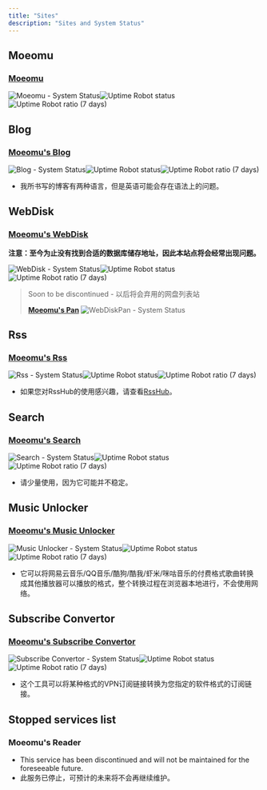 ```yaml
---
title: "Sites"
description: "Sites and System Status"
---
```


## Moeomu

### [Moeomu](https://www.moeomu.com)

![Moeomu - System Status](https://img.shields.io/website?down_color=lightgrey&down_message=offline&up_color=blue&up_message=online&url=https%3A%2F%2Fwww.moeomu.com)![Uptime Robot status](https://img.shields.io/uptimerobot/status/m791265080-50bbdd4c02c0f12e18ec00ac)![Uptime Robot ratio (7 days)](https://img.shields.io/uptimerobot/ratio/7/m791265080-50bbdd4c02c0f12e18ec00ac)

## Blog

### [Moeomu's Blog](https://blog.moeomu.com)

![Blog - System Status](https://img.shields.io/website?down_color=lightgrey&down_message=offline&up_color=blue&up_message=online&url=https%3A%2F%2Fblog.moeomu.com%2F)![Uptime Robot status](https://img.shields.io/uptimerobot/status/m791265062-a93099c1063b38419d75adc2)![Uptime Robot ratio (7 days)](https://img.shields.io/uptimerobot/ratio/7/m791265062-a93099c1063b38419d75adc2)

- 我所书写的博客有两种语言，但是英语可能会存在语法上的问题。

## WebDisk

### [Moeomu's WebDisk](https://disk.moeomu.com)

**注意：至今为止没有找到合适的数据库储存地址，因此本站点将会经常出现问题。**

![WebDisk - System Status](https://img.shields.io/website?down_color=lightgrey&down_message=offline&up_color=blue&up_message=online&url=https%3A%2F%2Fdisk.moeomu.com%2F)![Uptime Robot status](https://img.shields.io/uptimerobot/status/m791265058-644efdfcfec3621edf39d0de)![Uptime Robot ratio (7 days)](https://img.shields.io/uptimerobot/ratio/7/m791265058-644efdfcfec3621edf39d0de)

> Soon to be discontinued - 以后将会弃用的网盘列表站
>
> [**Moeomu's Pan**](https://pan.moeomu.com)
> ![WebDiskPan - System Status](https://img.shields.io/website?down_color=lightgrey&down_message=offline&up_color=blue&up_message=online&url=https%3A%2F%2Fpan.moeomu.com%2F)

## Rss

### [Moeomu's Rss](https://rss.moeomu.com)

![Rss - System Status](https://img.shields.io/website?down_color=lightgrey&down_message=offline&up_color=blue&up_message=online&url=https%3A%2F%2Frss.moeomu.com%2F)![Uptime Robot status](https://img.shields.io/uptimerobot/status/m791265077-34a62ae096f82563fe29ebb9)![Uptime Robot ratio (7 days)](https://img.shields.io/uptimerobot/ratio/7/m791265077-34a62ae096f82563fe29ebb9)

- 如果您对RssHub的使用感兴趣，请查看[RssHub](https://rsshub.app)。

## Search

### [Moeomu's Search](https://s.moeomu.com)

![Search - System Status](https://img.shields.io/website?down_color=lightgrey&down_message=offline&up_color=blue&up_message=online&url=https%3A%2F%2Fs.moeomu.com%2F)![Uptime Robot status](https://img.shields.io/uptimerobot/status/m790883210-d3d1b3a3fd516b38fdbaace2)![Uptime Robot ratio (7 days)](https://img.shields.io/uptimerobot/ratio/7/m790883210-d3d1b3a3fd516b38fdbaace2)

- 请少量使用，因为它可能并不稳定。

## Music Unlocker

### [Moeomu's Music Unlocker](https://unlock-music.moeomu.com)

![Music Unlocker - System Status](https://img.shields.io/website?down_color=lightgrey&down_message=offline&up_color=blue&up_message=online&url=https%3A%2F%2Fread.moeomu.com%2F)![Uptime Robot status](https://img.shields.io/uptimerobot/status/m792858195-ba18dcdbb44fc9392fe9b98c)![Uptime Robot ratio (7 days)](https://img.shields.io/uptimerobot/ratio/7/m792858195-ba18dcdbb44fc9392fe9b98c)

- 它可以将网易云音乐/QQ音乐/酷狗/酷我/虾米/咪咕音乐的付费格式歌曲转换成其他播放器可以播放的格式，整个转换过程在浏览器本地进行，不会使用网络。

## Subscribe Convertor

### [Moeomu's Subscribe Convertor](https://sub.moeomu.com)

![Subscribe Convertor - System Status](https://img.shields.io/website?down_color=lightgrey&down_message=offline&up_color=blue&up_message=online&url=https%3A%2F%2Fsub.moeomu.com)![Uptime Robot status](https://img.shields.io/uptimerobot/status/m791265071-da9f03434b2c9aac45439348)![Uptime Robot ratio (7 days)](https://img.shields.io/uptimerobot/ratio/7/m791265071-da9f03434b2c9aac45439348)

- 这个工具可以将某种格式的VPN订阅链接转换为您指定的软件格式的订阅链接。

## Stopped services list

### Moeomu's Reader

- This service has been discontinued and will not be maintained for the foreseeable future.
- 此服务已停止，可预计的未来将不会再继续维护。
